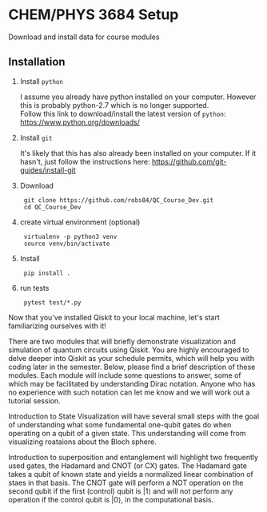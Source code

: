 # CHEM/PHYS 3684 Setup 
Download and install data for course modules

## Installation

1. Install `python`

    I assume you already have python installed on your computer. However this is probably python-2.7 which is no longer supported.  
    Follow this link to download/install the latest version of `python`: https://www.python.org/downloads/
    
1. Install `git`

    It's likely that this has also already been installed on your computer. 
    If it hasn't, just follow the instructions here: https://github.com/git-guides/install-git

1. Download

        git clone https://github.com/robs84/QC_Course_Dev.git
        cd QC_Course_Dev

2. create virtual environment (optional)

        virtualenv -p python3 venv
        source venv/bin/activate

3. Install 

        pip install .

4. run tests

        pytest test/*.py


Now that you've installed Qiskit to your local machine, let's start familiarizing ourselves with it!

There are two modules that will briefly demonstrate visualization and simulation of quantum circuits using Qiskit.  You are highly encouraged to delve deeper into Qiskit as your schedule permits, which will help you with coding later in the semester.  Below, please find a brief description of these modules.  Each module will include some questions to answer, some of which may be facilitated by understanding Dirac notation.  Anyone who has no experience with such notation can let me know and we will work out a tutorial session.

Introduction to State Visualization will have several small steps with the goal of understanding what some fundamental one-qubit gates do when operating on a qubit of a given state.  This understanding will come from visualizing roataions about the Bloch sphere.

Introduction to superposition and entanglement will highlight two frequently used gates, the Hadamard and CNOT (or CX) gates.  The Hadamard gate takes a qubit of known state and yields a normalized linear combination of staes in that basis.  The CNOT gate will perform a NOT operation on the second qubit if the first (control) qubit is $|1\rangle$ and will not perform any operation if the control qubit is $|0\rangle$, in the computational basis.
